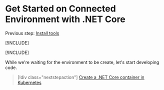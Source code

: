 # Get Started on Connected Environment with .NET Core

Previous step: [Install tools](get-started-netcore-01.md)

[!INCLUDE[](common/sign-into-azure.md)]

[!INCLUDE[](common/create-env-cli.md)]

While we're waiting for the environment to be create, let's start developing code.

> [!div class="nextstepaction"]
> [Create a .NET Core container in Kubernetes](get-started-netcore-03.md)
